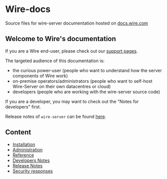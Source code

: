 # Wire-docs

Source files for wire-server documentation hosted on [docs.wire.com](https://docs.wire.com)

## Welcome to Wire's documentation

If you are a Wire end-user, please check out our [support pages](https://support.wire.com/).

The targeted audience of this documentation is:

- the curious power-user (people who want to understand how the server components of Wire work)
- on-premise operators/administrators (people who want to self-host Wire-Server on their own datacentres or cloud)
- developers (people who are working with the wire-server source code)

If you are a developer, you may want to check out the "Notes for developers" first.

Release notes of `wire-server` can be found [here](https://github.com/wireapp/wire-server/releases).

## Content

- [Installation](how-to/install/README.md)
- [Administration](how-to/administrate/README.md)
- [Reference](understand/README.md)
- [Developers Notes](developer/README.md)
- [Release Notes](changelog/README.md)
- [Security responses](security-responses/README.md)

